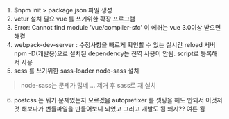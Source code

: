 1. $npm init > package.json 파일 생성 
2. vetur 설치 필요 vue 를 쓰기위한 확장 프로그램
3. Error: Cannot find module 'vue/compiler-sfc' 이 에러는 vue 3.0이상 받으면 해결
4. webpack-dev-server : 수정사항을 빠르게 확인할 수 있는 실시간 reload 서버
npm -D(개발용)으로 설치된 dependency는 전역 사용이 안됨. script로 등록해서 사용
5. scss 를 쓰기위한 sass-loader node-sass 설치
> node-sass는 문제가 많네 ... 제거 후 sass로 재 설치
6. postcss 는 뭐가 문제였는지 모르겠음 autoprefixer 를 셋팅을 해도 안되서 이것저것 해보다가 번들파일을 만들어보니 되었고 그러고 개발도 됨 왜지?? 여튼 됨